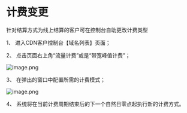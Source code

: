 # **计费变更**
针对结算方式为线上结算的客户可在控制台自助更改计费类型

1、 进入CDN客户控制台【域名列表】页面；

2、 点击页面右上角“流量计费”或是“带宽峰值计费”；

![image.png](https://img1.jcloudcs.com/cms/8860a31d-e13e-4502-a26a-6b30b8c1100a20180423141943.png)

3、 在弹出的窗口中配置所需的计费模式；

![image.png](https://img1.jcloudcs.com/cms/4c288578-500d-4f6c-8d5f-daf1ba593e1a20170914111702.png)

4、 系统将在当前计费周期结束后的下一个自然日零点起执行新的计费方式。
